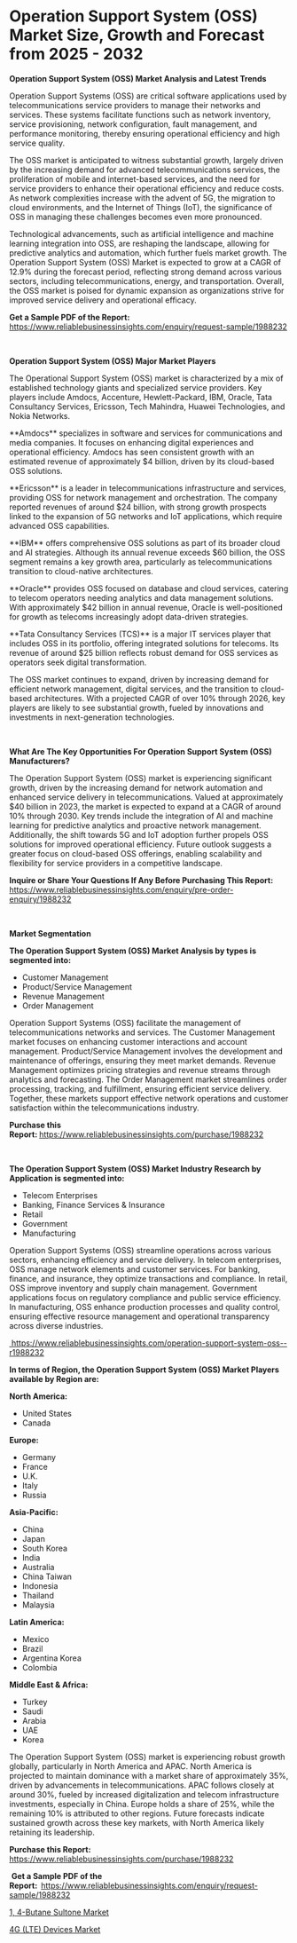 <p><h1>Operation Support System (OSS) Market Size, Growth and Forecast from 2025 - 2032</h1></p><p><strong>Operation Support System (OSS) Market Analysis and Latest Trends</strong></p>
<p><p>Operation Support Systems (OSS) are critical software applications used by telecommunications service providers to manage their networks and services. These systems facilitate functions such as network inventory, service provisioning, network configuration, fault management, and performance monitoring, thereby ensuring operational efficiency and high service quality.</p><p>The OSS market is anticipated to witness substantial growth, largely driven by the increasing demand for advanced telecommunications services, the proliferation of mobile and internet-based services, and the need for service providers to enhance their operational efficiency and reduce costs. As network complexities increase with the advent of 5G, the migration to cloud environments, and the Internet of Things (IoT), the significance of OSS in managing these challenges becomes even more pronounced.</p><p>Technological advancements, such as artificial intelligence and machine learning integration into OSS, are reshaping the landscape, allowing for predictive analytics and automation, which further fuels market growth. The Operation Support System (OSS) Market is expected to grow at a CAGR of 12.9% during the forecast period, reflecting strong demand across various sectors, including telecommunications, energy, and transportation. Overall, the OSS market is poised for dynamic expansion as organizations strive for improved service delivery and operational efficacy.</p></p>
<p><strong>Get a Sample PDF of the Report:&nbsp;</strong> <a href="https://www.reliablebusinessinsights.com/enquiry/request-sample/1988232?utm_campaign=60&utm_medium=2&utm_source=Github&utm_content=ia&utm_term=15012025&utm_id=operation-support-system-oss">https://www.reliablebusinessinsights.com/enquiry/request-sample/1988232</a></p>
<p>&nbsp;</p>
<p><strong>Operation Support System (OSS) Major Market Players</strong></p>
<p><p>The Operational Support System (OSS) market is characterized by a mix of established technology giants and specialized service providers. Key players include Amdocs, Accenture, Hewlett-Packard, IBM, Oracle, Tata Consultancy Services, Ericsson, Tech Mahindra, Huawei Technologies, and Nokia Networks.</p><p>**Amdocs** specializes in software and services for communications and media companies. It focuses on enhancing digital experiences and operational efficiency. Amdocs has seen consistent growth with an estimated revenue of approximately $4 billion, driven by its cloud-based OSS solutions.</p><p>**Ericsson** is a leader in telecommunications infrastructure and services, providing OSS for network management and orchestration. The company reported revenues of around $24 billion, with strong growth prospects linked to the expansion of 5G networks and IoT applications, which require advanced OSS capabilities.</p><p>**IBM** offers comprehensive OSS solutions as part of its broader cloud and AI strategies. Although its annual revenue exceeds $60 billion, the OSS segment remains a key growth area, particularly as telecommunications transition to cloud-native architectures.</p><p>**Oracle** provides OSS focused on database and cloud services, catering to telecom operators needing analytics and data management solutions. With approximately $42 billion in annual revenue, Oracle is well-positioned for growth as telecoms increasingly adopt data-driven strategies.</p><p>**Tata Consultancy Services (TCS)** is a major IT services player that includes OSS in its portfolio, offering integrated solutions for telecoms. Its revenue of around $25 billion reflects robust demand for OSS services as operators seek digital transformation.</p><p>The OSS market continues to expand, driven by increasing demand for efficient network management, digital services, and the transition to cloud-based architectures. With a projected CAGR of over 10% through 2026, key players are likely to see substantial growth, fueled by innovations and investments in next-generation technologies.</p></p>
<p>&nbsp;</p>
<p><strong>What Are The Key Opportunities For Operation Support System (OSS) Manufacturers?</strong></p>
<p><p>The Operation Support System (OSS) market is experiencing significant growth, driven by the increasing demand for network automation and enhanced service delivery in telecommunications. Valued at approximately $40 billion in 2023, the market is expected to expand at a CAGR of around 10% through 2030. Key trends include the integration of AI and machine learning for predictive analytics and proactive network management. Additionally, the shift towards 5G and IoT adoption further propels OSS solutions for improved operational efficiency. Future outlook suggests a greater focus on cloud-based OSS offerings, enabling scalability and flexibility for service providers in a competitive landscape.</p></p>
<p><strong>Inquire or Share Your Questions If Any Before Purchasing This Report:</strong> <a href="https://www.reliablebusinessinsights.com/enquiry/pre-order-enquiry/1988232?utm_campaign=60&utm_medium=2&utm_source=Github&utm_content=ia&utm_term=15012025&utm_id=operation-support-system-oss">https://www.reliablebusinessinsights.com/enquiry/pre-order-enquiry/1988232</a></p>
<p>&nbsp;</p>
<p><strong>Market Segmentation</strong></p>
<p><strong>The Operation Support System (OSS) Market Analysis by types is segmented into:</strong></p>
<p><ul><li>Customer Management</li><li>Product/Service Management</li><li>Revenue Management</li><li>Order Management</li></ul></p>
<p><p>Operation Support Systems (OSS) facilitate the management of telecommunications networks and services. The Customer Management market focuses on enhancing customer interactions and account management. Product/Service Management involves the development and maintenance of offerings, ensuring they meet market demands. Revenue Management optimizes pricing strategies and revenue streams through analytics and forecasting. The Order Management market streamlines order processing, tracking, and fulfillment, ensuring efficient service delivery. Together, these markets support effective network operations and customer satisfaction within the telecommunications industry.</p></p>
<p><strong>Purchase this Report:&nbsp;</strong><a href="https://www.reliablebusinessinsights.com/purchase/1988232?utm_campaign=60&utm_medium=2&utm_source=Github&utm_content=ia&utm_term=15012025&utm_id=operation-support-system-oss">https://www.reliablebusinessinsights.com/purchase/1988232</a></p>
<p>&nbsp;</p>
<p><strong>The Operation Support System (OSS) Market Industry Research by Application is segmented into:</strong></p>
<p><ul><li>Telecom Enterprises</li><li>Banking, Finance Services & Insurance</li><li>Retail</li><li>Government</li><li>Manufacturing</li></ul></p>
<p><p>Operation Support Systems (OSS) streamline operations across various sectors, enhancing efficiency and service delivery. In telecom enterprises, OSS manage network elements and customer services. For banking, finance, and insurance, they optimize transactions and compliance. In retail, OSS improve inventory and supply chain management. Government applications focus on regulatory compliance and public service efficiency. In manufacturing, OSS enhance production processes and quality control, ensuring effective resource management and operational transparency across diverse industries.</p></p>
<p><a href="https://www.reliablebusinessinsights.com/operation-support-system-oss--r1988232?utm_campaign=60&utm_medium=2&utm_source=Github&utm_content=ia&utm_term=15012025&utm_id=operation-support-system-oss">&nbsp;https://www.reliablebusinessinsights.com/operation-support-system-oss--r1988232</a></p>
<p><strong>In terms of Region, the Operation Support System (OSS) Market Players available by Region are:</strong></p>
<p>
    <p> <strong> North America: </strong>
        <ul>
            <li>United States</li>
            <li>Canada</li>
        </ul>
        </p> 
    <p> <strong> Europe: </strong>
        <ul>
            <li>Germany</li>
            <li>France</li>
            <li>U.K.</li>
            <li>Italy</li>
            <li>Russia</li>
        </ul>
        </p> 
    <p> <strong> Asia-Pacific: </strong>
        <ul>
            <li>China</li>
            <li>Japan</li>
            <li>South Korea</li>
            <li>India</li>
            <li>Australia</li>
            <li>China Taiwan</li>
            <li>Indonesia</li>
            <li>Thailand</li>
            <li>Malaysia</li>
        </ul>
        </p> 
    <p> <strong> Latin America: </strong>
        <ul>
            <li>Mexico</li>
            <li>Brazil</li>
            <li>Argentina Korea</li>
            <li>Colombia</li>
        </ul>
        </p> 
    <p> <strong> Middle East & Africa: </strong>
        <ul>
            <li>Turkey</li>
            <li>Saudi</li>
            <li>Arabia</li>
            <li>UAE</li>
            <li>Korea</li>
        </ul>
    </p>
    </p>
<p><p>The Operation Support System (OSS) market is experiencing robust growth globally, particularly in North America and APAC. North America is projected to maintain dominance with a market share of approximately 35%, driven by advancements in telecommunications. APAC follows closely at around 30%, fueled by increased digitalization and telecom infrastructure investments, especially in China. Europe holds a share of 25%, while the remaining 10% is attributed to other regions. Future forecasts indicate sustained growth across these key markets, with North America likely retaining its leadership.</p></p>
<p><strong>Purchase this Report: </strong><a href="https://www.reliablebusinessinsights.com/purchase/1988232?utm_campaign=60&utm_medium=2&utm_source=Github&utm_content=ia&utm_term=15012025&utm_id=operation-support-system-oss">https://www.reliablebusinessinsights.com/purchase/1988232</a></p>
<p>&nbsp;<strong>Get a Sample PDF of the Report:&nbsp;&nbsp;</strong><a href="https://www.reliablebusinessinsights.com/enquiry/request-sample/1988232?utm_campaign=60&utm_medium=2&utm_source=Github&utm_content=ia&utm_term=15012025&utm_id=operation-support-system-oss">https://www.reliablebusinessinsights.com/enquiry/request-sample/1988232</a></p>
<p><strong></strong></p>
<p><p><a href="https://github.com/chaturberville8181/Market-Research-Report-List-1/blob/main/1-4-butane-sultone-market.md?utm_campaign=60&utm_medium=2&utm_source=Github&utm_content=ia&utm_term=15012025&utm_id=operation-support-system-oss">1, 4-Butane Sultone Market</a></p><p><a href="https://github.com/carendesrochers299/Market-Research-Report-List-1/blob/main/4g-lte-devices-market.md?utm_campaign=60&utm_medium=2&utm_source=Github&utm_content=ia&utm_term=15012025&utm_id=operation-support-system-oss">4G (LTE) Devices Market</a></p></p>